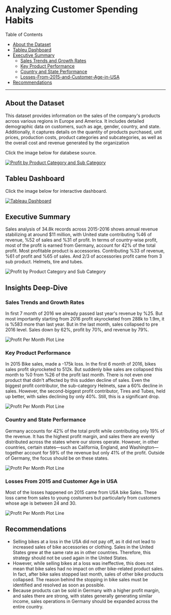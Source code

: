 # Analyzing Customer Spending Habits 

Table of Contents

- [About the Dataset](#about-the-dataset)
- [Tableu Dashboard](#tableu-dashboard)
- [Executive Summary](#executive-summary)
    - [Sales Trends and Growth Rates](#sales-trends-and-growth-rates)
    - [Key Product Performance](#key-product-performance)
    - [Country and State Performance](#country-and-state-performance)
    - [Losses-From-2015-and-Customer-Age-in-USA](#Losses-From-2015-and-Customer-Age-in-USA)
- [Recommendations](#Recommendations)

***

## About the Dataset

This dataset provides information on the sales of the company's products across various regions in Europe and America. It includes detailed demographic data on customers, such as age, gender, country, and state. Additionally, it captures details on the quantity of products purchased, unit prices, production costs, product categories and subcategories, as well as the overall cost and revenue generated by the organization

Click the image below for databese source.

[![Profit by Product Category and Sub Category](dataVisualizations/Dataset.png)](https://www.kaggle.com/datasets/thedevastator/analyzing-customer-spending-habits-to-improve-sa)

## Tableu Dashboard
Click the image below for interactive dashboard.

[![Tableau Dashboard](dataVisualizations/Dashboard.png)](https://public.tableau.com/app/profile/kaan.elik/viz/DataAnalysisProject-BikeStoreSales/Dashboard2)


## Executive Summary

Sales analysis of 34.8k records across 2015-2016 shows annual revenue stabilizing at around $11 million, with United state contributing %46 of revenue, %52 of sales and %31 of profit. In terms of country-wise profit, most of the profit is earned from Germany, account for 42% of the total profit.
Most profitable product is accessories. Contributing %33 of revenue, %61 of profit and %65 of sales. And 2/3 of accessories profit came from 3 sub product. Helmets, tire and tubes.

![Profit by Product Category and Sub Category](dataVisualizations/ProfitbyProductCategoryAndSubCategory.png)

## Insights Deep-Dive

### Sales Trends and Growth Rates

In first 7 month of 2016 we already passed last year's revenue by %25. But most importantly starting from 2016 profit skyrocketed from 288k to 1.9m, it is %583 more than last year. But in the last month, sales collapsed to pre 2016 level. Sales down by 62%, profit by 70%, and revenue by 79%.

![Profit Per Month Plot Line](dataVisualizations/beyaz.png)

### Key Product Performance
In 2015 Bike sales, made a -175k loss. In the first 6 month of 2016, bikes sales profit skyrocketed to 512k. But suddenly bike sales are collapsed this month to %0 from %26 of the profit last month. There is not even one product that didn't affected by this sudden decline of sales. Even the biggest profit contributor, the sub-category Helmets, saw a 60% decline in sales. However, the second-biggest profit contributor, Tires and Tubes, held up better, with sales declining by only 40%. Still, this is a significant drop.

![Profit Per Month Plot Line](dataVisualizations/ProfitByProductGategoryAndSubCategoryLineGraph.png)

### Country and State Performance

Germany accounts for 42% of the total profit while contributing only 19% of the revenue. It has the highest profit margin, and sales there are evenly distributed across the states where our stores operate. 
However, in other countries, certain states—such as California, England, and Washington—together account for 59% of the revenue but only 41% of the profit. Outside of Germany, the focus should be on these states.

![Profit Per Month Plot Line](dataVisualizations/ProfitAndRevenueByProductCategoryPerState.png)

### Losses From 2015 and Customer Age in USA

Most of the losses happened on 2015 came from USA bike Sales. These loss came from sales to young costumers but particularly from customers whose age is between 24 and 30.

![Profit Per Month Plot Line](dataVisualizations/ProfitByAgeForCountriesAndUSA.png)

## Recommendations

- Selling bikes at a loss in the USA did not pay off, as it did not lead to increased sales of bike accessories or clothing. Sales in the United States grew at the same rate as in other countries. Therefore, this strategy should not be used again in the United States.
- However, while selling bikes at a loss was ineffective, this does not mean that bike sales had no impact on other bike-related product sales. In fact, after bike sales stopped last month, sales of other bike products collapsed. The reason behind the stopping in bike sales must be identified and resolved as soon as possible.
- Because products can be sold in Germany with a higher profit margin, and sales there are strong, with states generally generating similar income, sales operations in Germany should be expanded across the entire country.

